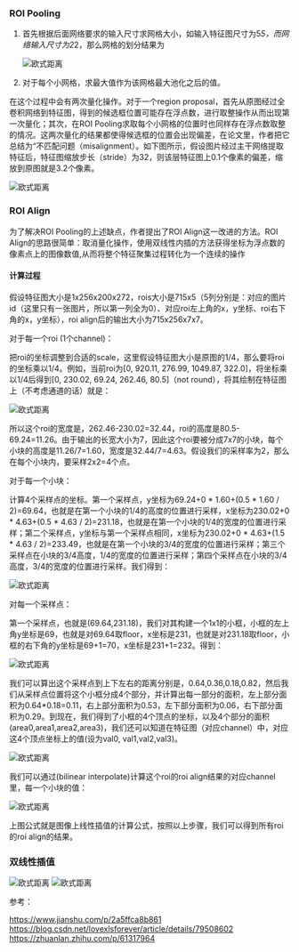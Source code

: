 ### ROI Pooling

1. 首先根据后面网络要求的输入尺寸求网格大小，如输入特征图尺寸为5*5，而网络输入尺寸为2*2，那么网格的划分结果为

    ![欧式距离](../images/roi1.png)

2. 对于每个小网格，求最大值作为该网格最大池化之后的值。

在这个过程中会有两次量化操作。对于一个region proposal，首先从原图经过全卷积网络到特征图，得到的候选框位置可能存在浮点数，进行取整操作从而出现第一次量化；其次，在ROI Pooling求取每个小网格的位置时也同样存在浮点数取整的情况。这两次量化的结果都使得候选框的位置会出现偏差，在论文里，作者把它总结为“不匹配问题（misalignment）。如下图所示，假设图片经过主干网络提取特征后，特征图缩放步长（stride）为32，则该层特征图上0.1个像素的偏差，缩放到原图就是3.2个像素。

![欧式距离](../images/roi2.png)

### ROI Align

为了解决ROI Pooling的上述缺点，作者提出了ROI Align这一改进的方法。ROI Align的思路很简单：取消量化操作，使用双线性内插的方法获得坐标为浮点数的像素点上的图像数值,从而将整个特征聚集过程转化为一个连续的操作

#### 计算过程

假设特征图大小是1x256x200x272，rois大小是715x5（5列分别是：对应的图片id（这里只有一张图片，所以第一列全为0）、对应roi左上角的x，y坐标、roi右下角的x，y坐标），roi align后的输出大小为715x256x7x7。

对于每一个roi (1个channel)：

把roi的坐标调整到合适的scale，这里假设特征图大小是原图的1/4，那么要将roi的坐标乘以1/4。例如，当前roi为[0, 920.11, 276.99, 1049.87, 322.0]，将坐标乘以1/4后得到[0, 230.02, 69.24, 262.46, 80.5]（not round），将其绘制在特征图上（不考虑通道的话）就是：

![欧式距离](../images/roi3.png)

所以这个roi的宽度是，262.46-230.02=32.44，roi的高度是80.5-69.24=11.26。由于输出的长宽大小为7，因此这个roi要被分成7x7的小块，每个小块的高度是11.26/7=1.60，宽度是32.44/7=4.63。假设我们的采样率为2，那么在每个小块内，要采样2x2=4个点。

对于每一个小块：

计算4个采样点的坐标。第一个采样点，y坐标为69.24+0 * 1.60+(0.5 * 1.60 / 2)=69.64，也就是在第一个小块的1/4的高度的位置进行采样，x坐标为230.02+0 * 4.63+(0.5 * 4.63 / 2)=231.18，也就是在第一个小块的1/4的宽度的位置进行采样；第二个采样点，y坐标与第一个采样点相同，x坐标为230.02+0 * 4.63+(1.5 * 4.63 / 2)=233.49，也就是在第一个小块的3/4的宽度的位置进行采样；第三个采样点在小块的3/4高度，1/4的宽度的位置进行采样；第四个采样点在小块的3/4高度，3/4的宽度的位置进行采样。我们得到：

![欧式距离](../images/roi4.png)

对每一个采样点：

第一个采样点，也就是(69.64,231.18)，我们对其构建一个1x1的小框，小框的左上角y坐标是69，也就是对69.64取floor，x坐标是231，也就是对231.18取floor，小框的右下角的y坐标是69+1=70，x坐标是231+1=232。得到：

![欧式距离](../images/roi5.png)

我们可以算出这个采样点到上下左右的距离分别是，0.64,0.36,0.18,0.82，然后我们从采样点位置将这个小框分成4个部分，并计算出每一部分的面积，左上部分面积为0.64*0.18=0.11，右上部分面积为0.53，左下部分面积为0.06，右下部分面积为0.29。到现在，我们得到了小框的4个顶点的坐标，以及4个部分的面积(area0,area1,area2,area3)，我们还可以知道在特征图（对应channel）中，对应这4个顶点坐标上的值(设为val0, val1,val2,val3)。

![欧式距离](../images/roi6.png)


我们可以通过(bilinear interpolate)计算这个roi的roi align结果的对应channel里，每一个小块的值：

![欧式距离](../images/roi7.png)

上图公式就是图像上线性插值的计算公式，按照以上步骤，我们可以得到所有roi的roi align的结果。

### 双线性插值

![欧式距离](../images/roi_align10.png)
![欧式距离](../images/roi_align11.png)

参考：

https://www.jianshu.com/p/2a5ffca8b861
https://blog.csdn.net/lovexlsforever/article/details/79508602   
https://zhuanlan.zhihu.com/p/61317964